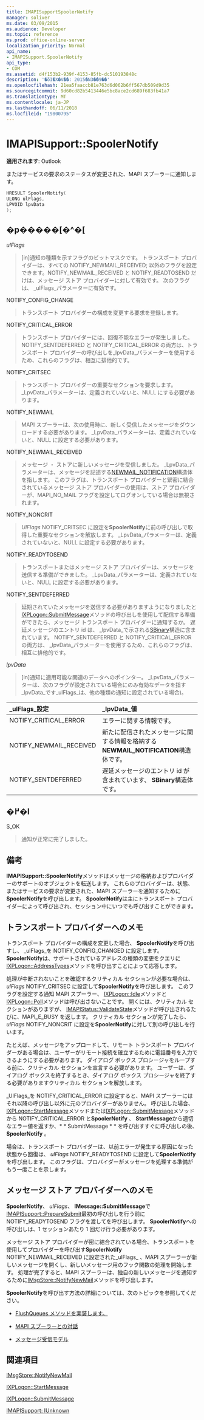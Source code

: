 ```yaml
---
title: IMAPISupportSpoolerNotify
manager: soliver
ms.date: 03/09/2015
ms.audience: Developer
ms.topic: reference
ms.prod: office-online-server
localization_priority: Normal
api_name:
- IMAPISupport.SpoolerNotify
api_type:
- COM
ms.assetid: d4f153b2-939f-4153-85fb-dc510193848c
description: '�ŏI�X�V��: 2015�N3��9��'
ms.openlocfilehash: 21ea5faaccb81e763d6d062b6ff567db509d9d35
ms.sourcegitcommit: 9d60cd82b5413446e5bc8ace2cd689f683fb41a7
ms.translationtype: MT
ms.contentlocale: ja-JP
ms.lasthandoff: 06/11/2018
ms.locfileid: "19800795"
---
```

# <a name="imapisupportspoolernotify"></a>IMAPISupport::SpoolerNotify

  
  
**適用されます**: Outlook 
  
またはサービスの要求のステータスが変更された、MAPI スプーラーに通知します。 
  
```cpp
HRESULT SpoolerNotify(
ULONG ulFlags,
LPVOID lpvData
);
```

## <a name="parameters"></a>�p�����[�^�[

 _ulFlags_
  
> [in]通知の種類を示すフラグのビットマスクです。 トランスポート プロバイダーは、すべての NOTIFY_NEWMAIL_RECEIVED; 以外のフラグを設定できます。NOTIFY_NEWMAIL_RECEIVED と NOTIFY_READTOSEND だけは、メッセージ ストア プロバイダーに対して有効です。 次のフラグは、 _ulFlags_パラメーターに有効です。 
    
NOTIFY_CONFIG_CHANGE 
  
> トランスポート プロバイダーの構成を変更する要求を登録します。 
    
NOTIFY_CRITICAL_ERROR 
  
> トランスポート プロバイダーには、回復不能なエラーが発生しました。 NOTIFY_SENTDEFERRED と NOTIFY_CRITICAL_ERROR の両方は、トランスポート プロバイダーの呼び出しを_lpvData_パラメーターを使用するため、これらのフラグは、相互に排他的です。 
    
NOTIFY_CRITSEC 
  
> トランスポート プロバイダーの重要なセクションを要求します。 _LpvData_パラメーターは、定義されていないと、NULL にする必要があります。 
    
NOTIFY_NEWMAIL 
  
> MAPI スプーラーは、次の使用時に、新しく受信したメッセージをダウンロードする必要があります。 _LpvData_パラメーターは、定義されていないと、NULL に設定する必要があります。 
    
NOTIFY_NEWMAIL_RECEIVED 
  
> メッセージ ・ ストアに新しいメッセージを受信しました。 _LpvData_パラメーターは、メッセージを記述する[NEWMAIL_NOTIFICATION](newmail_notification.md)構造体を指します。 このフラグは、トランスポート プロバイダーと緊密に結合されているメッセージ ストア プロバイダーの使用は、ストア プロバイダーが、MAPI_NO_MAIL フラグを設定してログオンしている場合は無視されます。 
    
NOTIFY_NONCRIT 
  
> _UlFlags_ NOTIFY_CRITSEC に設定を**SpoolerNotify**に前の呼び出しで取得した重要なセクションを解放します。 _LpvData_パラメーターは、定義されていないと、NULL に設定する必要があります。 
    
NOTIFY_READYTOSEND 
  
> トランスポートまたはメッセージ ストア プロバイダーは、メッセージを送信する準備ができました。 _LpvData_パラメーターは、定義されていないと、NULL に設定する必要があります。 
    
NOTIFY_SENTDEFERRED 
  
> 延期されていたメッセージを送信する必要がありますようになりましたと[IXPLogon::SubmitMessage](ixplogon-submitmessage.md)メソッドの呼び出しを使用して配信する準備ができたら、メッセージ トランスポート プロバイダーに通知するか。 遅延メッセージのエントリ id は、 _lpvData_で示される[SBinary](sbinary.md)構造に含まれています。 NOTIFY_SENTDEFERRED と NOTIFY_CRITICAL_ERROR の両方は、 _lpvData_パラメーターを使用するため、これらのフラグは、相互に排他的です。 
    
 _lpvData_
  
> [in]通知に適用可能な関連のデータへのポインター。 _LpvData_パラメーターは、次のフラグが設定されている場合にのみ有効なデータを指す_lpvData_です_ulFlags_は、他の種類の通知に設定されている場合)。 
    
|**_ulFlags_設定**|**_lpvData_値**|
|:-----|:-----|
|NOTIFY_CRITICAL_ERROR  <br/> |エラーに関する情報です。  <br/> |
|NOTIFY_NEWMAIL_RECEIVED  <br/> |新たに配信されたメッセージに関する情報を格納する**NEWMAIL_NOTIFICATION**構造体です。  <br/> |
|NOTIFY_SENTDEFERRED  <br/> |遅延メッセージのエントリ id が含まれています、 **SBinary**構造体です。  <br/> |
   
## <a name="return-value"></a>�߂�l

S_OK 
  
> 通知が正常に完了しました。
    
## <a name="remarks"></a>備考

**IMAPISupport::SpoolerNotify**メソッドはメッセージの格納およびプロバイダーのサポートのオブジェクトを転送します。 これらのプロバイダーは、状態、またはサービスの要求が変更された、MAPI スプーラーを通知するために**SpoolerNotify**を呼び出します。 **SpoolerNotify**は主にトランスポート プロバイダーによって呼び出され、セッション中にいつでも呼び出すことができます。 
  
## <a name="notes-to-transport-providers"></a>トランスポート プロバイダーへのメモ

トランスポート プロバイダーの構成を変更した場合、 **SpoolerNotify**を呼び出すし、 _ulFlags_を NOTIFY_CONFIG_CHANGED に設定します。 **SpoolerNotify**は、サポートされているアドレスの種類の変更をクエリに[IXPLogon::AddressTypes](ixplogon-addresstypes.md)メソッドを呼び出すことによって応答します。 
  
処理が中断されないことを確認するクリティカル セクションが必要な場合は、 _ulFlags_ NOTIFY_CRITSEC に設定して**SpoolerNotify**を呼び出します。 このフラグを設定する通知 MAPI スプーラー、 [IXPLogon::Idle](ixplogon-idle.md)メソッドと[IXPLogon::Poll](ixplogon-poll.md)メソッドは呼び出さないことです。 開くには、クリティカル セクションがありますが、 [IMAPIStatus::ValidateState](imapistatus-validatestate.md)メソッドが呼び出されるたびに、MAPI_E_BUSY を返します。 クリティカル セクションが完了したら、 _ulFlags_ NOTIFY_NONCRIT に設定を**SpoolerNotify**に対して別の呼び出しを行います。 
  
たとえば、メッセージをアップロードして、リモート トランスポート プロバイダーがある場合は、ユーザーがリモート接続を確立するために電話番号を入力できるようにする必要があります。 ダイアログ ボックス プロシージャをループする前に、クリティカル セクションを宣言する必要があります。 ユーザーは、ダイアログ ボックスを終了するとき、ダイアログ ボックス プロシージャを終了する必要がありますクリティカル セクションを解放します。
  
_UlFlags_を NOTIFY_CRITICAL_ERROR に設定すると、MAPI スプーラーにはそれ以降の呼び出し以外に元のプロバイダーがありません。 呼び出した場合、 [IXPLogon::StartMessage](ixplogon-startmessage.md)メソッドまたは[IXPLogon::SubmitMessage](ixplogon-submitmessage.md)メソッドから NOTIFY_CRITICAL_ERROR と**SpoolerNotify** 、 **StartMessage**から適切なエラー値を返すか、* * SubmitMessage * * を呼び出すすぐに呼び出しの後、 **SpoolerNotify** 。 
  
場合は、トランスポート プロバイダーは、以前エラーが発生する原因になった状態から回復は、 _ulFlags_ NOTIFY_READYTOSEND に設定して**SpoolerNotify**を呼び出します。 このフラグは、プロバイダーがメッセージを処理する準備がもう一度ことを示します。 
  
## <a name="notes-to-message-store-providers"></a>メッセージ ストア プロバイダーへのメモ

**SpoolerNotify**、 _ulFlags_、 **IMessage::SubmitMessage**で[IMAPISupport::PrepareSubmit](imapisupport-preparesubmit.md)最初の呼び出しを行う前に NOTIFY_READYTOSEND フラグを渡してを呼び出します。 **SpoolerNotify**への呼び出しは、1 セッションあたり 1 回だけ行う必要があります。 
  
メッセージ ストア プロバイダーが密に結合されている場合、トランスポートを使用してプロバイダーを呼び出す**SpoolerNotify** NOTIFY_NEWMAIL_RECEIVED に設定された_ulFlags_ 、MAPI スプーラーが新しいメッセージを開くし、新しいメッセージ用のフック関数の処理を開始します。 処理が完了すると、MAPI スプーラーは、独自の新しいメッセージを通知するために[IMsgStore::NotifyNewMail](imsgstore-notifynewmail.md)メソッドを呼び出します。 
  
**SpoolerNotify**を呼び出す方法の詳細については、次のトピックを参照してください。
  
- [FlushQueues メソッドを実装します。](implementing-the-flushqueues-method.md)
    
- [MAPI スプーラーとの対話](interacting-with-the-mapi-spooler.md)
    
- [メッセージ受信モデル](message-reception-model.md)
    
## <a name="see-also"></a>関連項目



[IMsgStore::NotifyNewMail](imsgstore-notifynewmail.md)
  
[IXPLogon::StartMessage](ixplogon-startmessage.md)
  
[IXPLogon::SubmitMessage](ixplogon-submitmessage.md)
  
[IMAPISupport: IUnknown](imapisupportiunknown.md)

